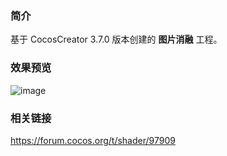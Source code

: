 ### 简介
基于 CocosCreator 3.7.0 版本创建的 **图片消融** 工程。

### 效果预览
![image](../../../gif/202202/2022022414.gif)

### 相关链接
https://forum.cocos.org/t/shader/97909